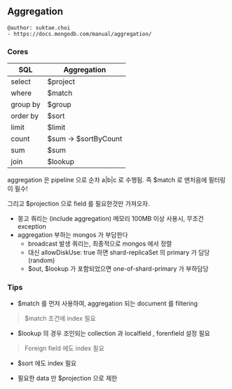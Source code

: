 ## Aggregation

```
@author: suktae.choi
- https://docs.mongodb.com/manual/aggregation/
```

### Cores

| SQL      | Aggregation           |
| -------- | --------------------- |
| select   | $project              |
| where    | $match                |
| group by | $group                |
| order by | $sort                 |
| limit    | $limit                |
| count    | \$sum -> $sortByCount |
| sum      | $sum                  |
| join     | $lookup               |

aggregation 은 pipeline 으로 순차 a|b|c 로 수행됨. 즉 $match 로 맨처음에 필터링이 필수!

그리고 $projection 으로 field 를 필요한것만 가져오자.

- 몽고 쿼리는 (include aggregation) 메모리 100MB 이상 사용시, 무조건 exception
- aggregation 부하는 mongos 가 부담한다
  - broadcast 발생 쿼리는, 최종적으로 mongos 에서 정렬
  - 대신 allowDiskUse: true 하면 shard-replicaSet 의 primary 가 담당 (random)
  - \$out, \$lookup 가 포함되었으면 one-of-shard-primary 가 부하담당

### Tips

- $match 를 먼저 사용하여, aggregation 되는 document 를 filtering 

> $match 조건에 index 필요

- $lookup 의 경우 조인되는 collection 과 localfield , forenfield 설정 필요

> Foreign field 에도 index 필요

- $sort 에도 index 필요

- 필요한 data 만 $projection 으로 제한

